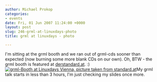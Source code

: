 ```yaml
---
author: Michael Prokop
categories:
- events
date: Fri, 01 Jun 2007 11:24:00 +0000
layout: post
slug: 246-grml-at-linuxdays-photo
title: grml at linuxdays - photo

---
```

I'm sitting at the grml booth and we ran out of grml\-cds sooner than expected (now burning some more blank CDs on our own). Oh, BTW \- the grml booth is featured at [derstandard.at](http://derstandard.at/?id=2901241&_index=5). :)
[![grml-Booth at Linuxdays Vienna, picture taken from standard.at](/images/vier.serendipityThumb.jpg)](/images/vier.jpg)My grml talk starts in less than 3 hours, I'm just checking my slides once more.
